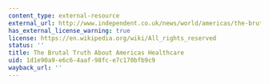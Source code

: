 ```yaml
---
content_type: external-resource
external_url: http://www.independent.co.uk/news/world/americas/the-brutal-truth-about-americarsquos-healthcare-1772580.html
has_external_license_warning: true
license: https://en.wikipedia.org/wiki/All_rights_reserved
status: ''
title: The Brutal Truth About Americas Healthcare
uid: 1d1e90a9-e6c6-4aaf-98fc-e7c170bfb9c9
wayback_url: ''
---
```

